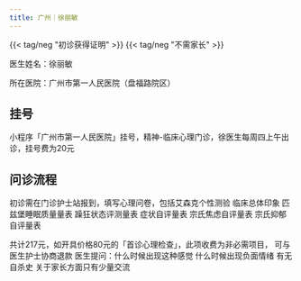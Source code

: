 ```yaml
---
title: 广州｜徐丽敏
---
```


{{< tag/neg "初诊获得证明" >}} {{< tag/neg "不需家长" >}}

医生姓名：徐丽敏

所在医院：广州市第一人民医院（盘福路院区）

## 挂号

小程序「广州市第一人民医院」挂号，精神-临床心理门诊，徐医生每周四上午出诊，挂号费为20元

## 问诊流程

初诊需在门诊护士站报到，填写心理问卷，包括艾森克个性测验 临床总体印象 匹兹堡睡眠质量量表 躁狂状态评测量表 症状自评量表 宗氏焦虑自评量表 宗氏抑郁自评量表

共计217元，如开具价格80元的「首诊心理检查」，此项收费为非必需项目， 可与医生护士协商退款
医生提问：什么时候出现这种感觉 什么时候出现负面情绪 有无自杀史 
关于家长方面只有少量交流


